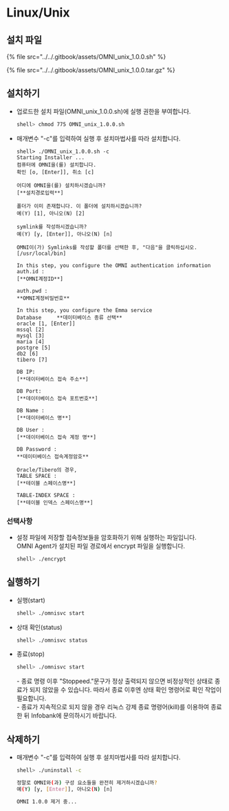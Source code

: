 # Linux/Unix

## 설치 파일

{% file src="../../.gitbook/assets/OMNI_unix_1.0.0.sh" %}

{% file src="../../.gitbook/assets/OMNI_unix_1.0.0.tar.gz" %}

## 설치하기

*   업로드한 설치 파일(OMNI\_unix\_1.0.0.sh)에 실행 권한을 부여합니다.

    ```bash
    shell> chmod 775 OMNI_unix_1.0.0.sh
    ```
*   매개변수 "-c"를 입력하여 실행 후 설치마법사를 따라 설치합니다.

    ```
    shell> ./OMNI_unix_1.0.0.sh -c
    Starting Installer ...
    컴퓨터에 OMNI을(를) 설치합니다.
    확인 [o, [Enter]], 취소 [c]

    어디에 OMNI을(를) 설치하시겠습니까?
    [**설치경로입력**]

    폴더가 이미 존재합니다. 이 폴더에 설치하시겠습니까?
    예(Y) [1], 아니오(N) [2]

    symlink를 작성하시겠습니까?
    예(Y) [y, [Enter]], 아니오(N) [n]

    OMNI이(가) Symlinks를 작성할 폴더를 선택한 후, "다음"을 클릭하십시오.
    [/usr/local/bin]

    In this step, you configure the OMNI authentication information
    auth.id :
    [**OMNI계정ID**]

    auth.pwd :
    **OMNI계정비밀번호**

    In this step, you configure the Emma service
    Database     **데이터베이스 종류 선택**
    oracle [1, [Enter]]
    mssql [2]
    mysql [3]
    maria [4]
    postgre [5]
    db2 [6]
    tibero [7]

    DB IP:
    [**데이터베이스 접속 주소**]

    DB Port:
    [**데이터베이스 접속 포트번호**]

    DB Name :
    [**데이터베이스 명**]

    DB User :
    [**데이터베이스 접속 계정 명**]

    DB Password :
    **데이터베이스 접속계정암호**

    Oracle/Tibero의 경우,
    TABLE SPACE :
    [**테이블 스페이스명**]

    TABLE-INDEX SPACE :
    [**테이블 인덱스 스페이스명**]
    ```

### 선택사항

*   설정 파일에 저장할 접속정보들을 암호화하기 위해 실행하는 파일입니다.\
    OMNI Agent가 설치된 파일 경로에서 encrypt 파일을 실행합니다.

    ```bash
    shell> ./encrypt
    ```

## 실행하기

*   실행(start)

    ```bash
    shell> ./omnisvc start
    ```
*   상태 확인(status)

    ```bash
    shell> ./omnisvc status
    ```
*   종료(stop)

    ```bash
    shell> ./omnisvc start
    ```

    \- 종료 명령 이후 "Stoppeed."문구가 정상 출력되지 않으면 비정상적인 상태로 종료가 되지 않았을 수 있습니다. 따라서 종료 이후엔 상태 확인 명령어로 확인 작업이 필요합니다.\
    \- 종료가 지속적으로 되지 않을 경우 리눅스 강제 종료 명령어(kill)를 이용하여 종료한 뒤 Infobank에 문의하시기 바랍니다.

## 삭제하기

*   매개변수 "-c"를 입력하여 실행 후 설치마법사를 따라 설치합니다.

    ```bash
    shell> ./uninstall -c

    정말로 OMNI와(과) 구성 요소들을 완전히 제거하시겠습니까?
    예(Y) [y, [Enter]], 아니오(N) [n]

    OMNI 1.0.0 제거 중...
    ```
